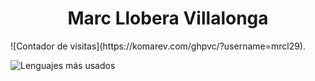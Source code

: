 <h1 align="center"> Marc Llobera Villalonga </h1>
![Contador de visitas](https://komarev.com/ghpvc/?username=mrcl29).

![Lenguajes más usados](https://github-readme-stats.vercel.app/api/top-langs/?username=mrcl29&layout=compact&theme=vision-friendly-dark)

